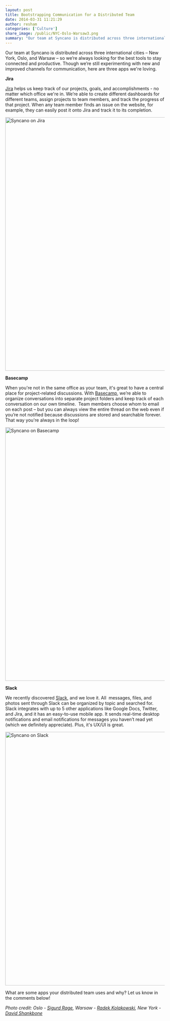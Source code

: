 ```yaml
---
layout: post
title: Bootstrapping Communication for a Distributed Team
date: 2014-03-31 11:21:29
author: resham
categories: ['Culture']
share_image: /public/NYC-Oslo-Warsaw3.png
summary: "Our team at Syncano is distributed across three international cities – New York, Oslo, and Warsaw – so we’re always looking for the best tools to stay connected and productive. Though we’re still experimenting with new and improved channels for communication, here are three apps we’re loving."
---
```

Our team at Syncano is distributed across three international cities – New York, Oslo, and Warsaw – so we’re always looking for the best tools to stay connected and productive. Though we’re still experimenting with new and improved channels for communication, here are three apps we're loving.<!--more-->

<b>Jira</b>

<a title="Jira" href="https://www.atlassian.com/software/jira" target="_blank">Jira</a> helps us keep track of our projects, goals, and accomplishments - no matter which office we're in. We’re able to create different dashboards for different teams, assign projects to team members, and track the progress of that project. When any team member finds an issue on the website, for example, they can easily post it onto Jira and track it to its completion.

<a href="http://www.syncano.com/public/Screen-Shot-2014-04-05-at-8.55.51-PM.png"><img class="size-large wp-image-2211 aligncenter" src="http://www.syncano.com/public/Screen-Shot-2014-04-05-at-8.55.51-PM-1024x500.png" alt="Syncano on Jira" width="800" /></a>

<b>Basecamp</b>

When you're not in the same office as your team, it's great to have a central place for project-related discussions. With <a title="Basecamp" href="http://www.basecamp.com" target="_blank">Basecamp</a>, we’re able to organize conversations into separate project folders and keep track of each conversation on our own timeline.  Team members choose whom to email on each post – but you can always view the entire thread on the web even if you’re not notified because discussions are stored and searchable forever. That way you're always in the loop!

<a href="http://www.syncano.com/public/Screen-Shot-2014-04-05-at-8.53.05-PM-e1396891620714.png"><img class="alignnone size-large wp-image-2210" src="http://www.syncano.com/public/Screen-Shot-2014-04-05-at-8.53.05-PM-e1396891620714-1024x498.png" alt="Syncano on Basecamp" width="800" /></a>

<b>Slack</b>

We recently discovered <a title="Slack" href="http://www.slack.com" target="_blank">Slack</a>, and we love it. All  messages, files, and photos sent through Slack can be organized by topic and searched for. Slack integrates with up to 5 other applications like Google Docs, Twitter, and Jira, and it has an easy-to-use mobile app. It sends real-time desktop notifications and email notifications for messages you haven’t read yet (which we definitely appreciate). Plus, it's UX/UI is great.

<a href="http://www.syncano.com/public/Screen-Shot-2014-04-05-at-8.48.46-PM.png"><img class="size-full wp-image-2209 aligncenter" src="http://www.syncano.com/public/Screen-Shot-2014-04-05-at-8.48.46-PM.png" alt="Syncano on Slack" width="800" /></a>

What are some apps your distributed team uses and why? Let us know in the comments below!

<em>Photo credit: Oslo - <a href="https://www.flickr.com/photos/sigurdr" target="_blank">Sigurd Rage</a>, Warsaw - <a href="https://www.flickr.com/photos/radekkolakowski/" target="_blank">Radek Kolakowski</a>, New York -<a href="https://www.flickr.com/photos/shankbone/" target="_blank"> David Shankbone</a>
</em>